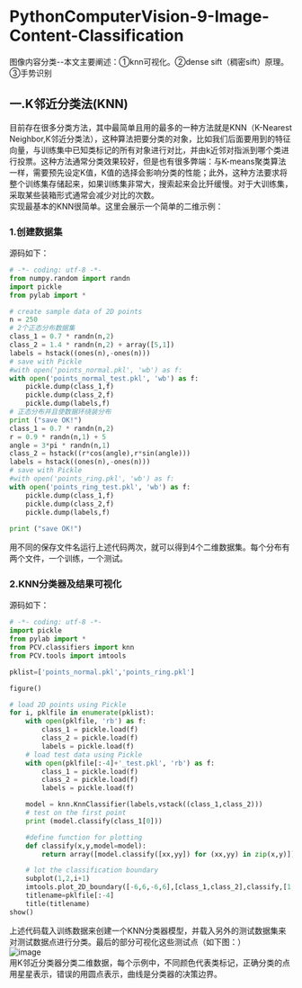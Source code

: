 # PythonComputerVision-9-Image-Content-Classification
图像内容分类--本文主要阐述：①knn可视化。②dense sift（稠密sift）原理。③手势识别  
## 一.K邻近分类法(KNN)
目前存在很多分类方法，其中最简单且用的最多的一种方法就是KNN（K-Nearest Neighbor,K邻近分类法），这种算法把要分类的对象，比如我们后面要用到的特征向量，与训练集中已知类标记的所有对象进行对比，并由k近邻对指派到哪个类进行投票。这种方法通常分类效果较好，但是也有很多弊端：与K-means聚类算法一样，需要预先设定K值，K值的选择会影响分类的性能；此外，这种方法要求将整个训练集存储起来，如果训练集非常大，搜索起来会比歼缓慢。对于大训练集，采取某些装箱形式通常会减少对比的次数。  
实现最基本的KNN很简单。这里会展示一个简单的二维示例：  
### 1.创建数据集
源码如下：  

~~~python
# -*- coding: utf-8 -*-
from numpy.random import randn
import pickle
from pylab import *

# create sample data of 2D points
n = 250
# 2个正态分布数据集
class_1 = 0.7 * randn(n,2)
class_2 = 1.4 * randn(n,2) + array([5,1])
labels = hstack((ones(n),-ones(n)))
# save with Pickle
#with open('points_normal.pkl', 'wb') as f:
with open('points_normal_test.pkl', 'wb') as f:
    pickle.dump(class_1,f)
    pickle.dump(class_2,f)
    pickle.dump(labels,f)
# 正态分布并且使数据环绕装分布
print ("save OK!")
class_1 = 0.7 * randn(n,2)
r = 0.9 * randn(n,1) + 5
angle = 3*pi * randn(n,1)
class_2 = hstack((r*cos(angle),r*sin(angle)))
labels = hstack((ones(n),-ones(n)))
# save with Pickle
#with open('points_ring.pkl', 'wb') as f:
with open('points_ring_test.pkl', 'wb') as f:
    pickle.dump(class_1,f)
    pickle.dump(class_2,f)
    pickle.dump(labels,f)
    
print ("save OK!")

~~~  
用不同的保存文件名运行上述代码两次，就可以得到4个二维数据集。每个分布有两个文件，一个训练，一个测试。
### 2.KNN分类器及结果可视化
源码如下：  
~~~python
# -*- coding: utf-8 -*-
import pickle
from pylab import *
from PCV.classifiers import knn
from PCV.tools import imtools

pklist=['points_normal.pkl','points_ring.pkl']

figure()

# load 2D points using Pickle
for i, pklfile in enumerate(pklist):
    with open(pklfile, 'rb') as f:
        class_1 = pickle.load(f)
        class_2 = pickle.load(f)
        labels = pickle.load(f)
    # load test data using Pickle
    with open(pklfile[:-4]+'_test.pkl', 'rb') as f:
        class_1 = pickle.load(f)
        class_2 = pickle.load(f)
        labels = pickle.load(f)

    model = knn.KnnClassifier(labels,vstack((class_1,class_2)))
    # test on the first point
    print (model.classify(class_1[0]))

    #define function for plotting
    def classify(x,y,model=model):
        return array([model.classify([xx,yy]) for (xx,yy) in zip(x,y)])

    # lot the classification boundary
    subplot(1,2,i+1)
    imtools.plot_2D_boundary([-6,6,-6,6],[class_1,class_2],classify,[1,-1])
    titlename=pklfile[:-4]
    title(titlename)
show()
~~~  
上述代码载入训练数据来创建一个KNN分类器模型，并载入另外的测试数据集来对测试数据点进行分类。最后的部分可视化这些测试点（如下图：）  
![image](1.jpg)  
用K邻近分类器分类二维数据，每个示例中，不同颜色代表类标记，正确分类的点用星星表示，错误的用圆点表示，曲线是分类器的决策边界。  
